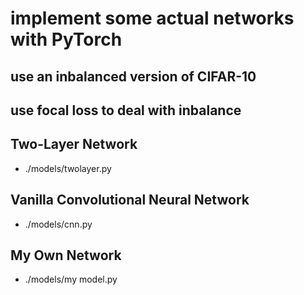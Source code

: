 # implement some actual networks with PyTorch

## use an inbalanced version of CIFAR-10
## use focal loss to deal with inbalance

## Two-Layer Network
- ./models/twolayer.py

## Vanilla Convolutional Neural Network
- ./models/cnn.py

## My Own Network
-  ./models/my model.py
